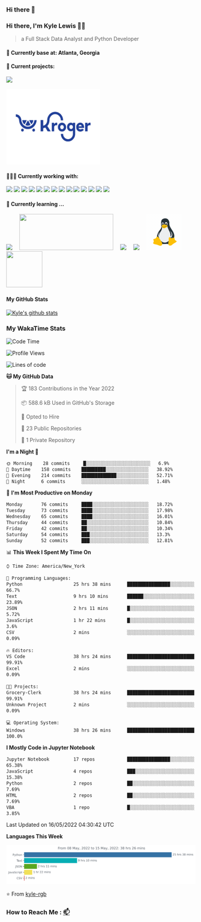 ### Hi there 👋
### Hi there, I'm Kyle Lewis 👨‍💻

> a Full Stack Data Analyst and Python Developer

#### 📍 Currently base at: Atlanta, Georgia

#### 💼 Current projects:
<a href="https://github.com/kyle-rgb/Discord_Project"><img src="https://img.icons8.com/doodle/48/000000/discord-logo.png"/></img></a>

<a href="https://github.com/kyle-rgb/Grocery-Clerk"><img src="images/kroger.png" width='250px' height='200px' /></img></a>

#### 👨🏻‍💻 Currently working with:

<a href="https://www.javascript.com/"><img src="https://img.icons8.com/color/48/000000/javascript.png"/></a>
<a href="https://www.python.org/"><img src="https://img.icons8.com/color/48/000000/python--v1.png"/></a>
<a href="https://vuejs.org/"><img src="https://img.icons8.com/color/48/000000/vue-js.png"/></a>
<a href="https://nodejs.org/"><img src="https://img.icons8.com/color/48/000000/nodejs.png"/></a>
<a href="https://www.tableau.com/products/public"><img src="https://img.icons8.com/color/48/000000/tableau-software.png"/></a>
<a href="https://www.npmjs.com/"><img src="https://img.icons8.com/color/48/000000/npm.png"/></a>
<a href="https://www.w3schools.com/css/"><img src="https://img.icons8.com/color/48/000000/css3.png"/></a>
<a href="https://www.w3schools.com/html/"><img src="https://img.icons8.com/color/48/000000/html-5.png"/></a>
<a href="https://getbootstrap.com/"><img src="https://img.icons8.com/color/48/000000/bootstrap.png"/></a>
<a href="https://www.mongodb.com/"><img src="https://img.icons8.com/color/48/000000/mongodb.png"/></a>
<a href="https://www.postgresql.org/"><img src="https://img.icons8.com/color/48/000000/postgreesql.png"/></a>
<a href="https://mariadb.org/"><img src="https://img.icons8.com/fluency/48/000000/maria-db.png"/></a>
<a href="https://visualstudio.microsoft.com/"><img src="https://img.icons8.com/color/48/000000/visual-studio.png"/></a>
<a href="https://github.com/"><img src="https://img.icons8.com/color/48/000000/github--v1.png"/></a>

#### 🌱 Currently learning ...

<a href="https://www.docker.com/"><img src="https://img.icons8.com/color/96/000000/docker.png" style='margin-right: 15px'/></a>
<a href="https://airflow.apache.org/"><img src="https://upload.wikimedia.org/wikipedia/commons/d/de/AirflowLogo.png" width="250px" height="96px" style='margin-right: 15px'/></a>
<a href="https://docs.microsoft.com/en-us/powershell/"><img src="https://img.icons8.com/color/96/000000/powershell.png" style='margin-right: 15px'/></a>
<a href="https://help.ubuntu.com/"><img src="https://img.icons8.com/color/96/000000/ubuntu--v1.png" style='margin-right: 15px'/></a>
<a href="https://www.linux.org/"><img src="images/linux.gif" style='margin-right: 15px' width="96px" height="96px"/></a>
<a href="https://www.scala-lang.org/"><img src="https://img.icons8.com/dusk/128/000000/scala.png" style='margin-right: 15px' width="96px" height="96px"/></a>



#### My GitHub Stats

[![Kyle's github stats](https://github-readme-stats.vercel.app/api?username=kyle-rgb&show_icons=true)](https://github.com/anuraghazra/github-readme-stats)

### My WakaTime Stats

<!--START_SECTION:waka-->
![Code Time](http://img.shields.io/badge/Code%20Time-0%20secs-blue)

![Profile Views](http://img.shields.io/badge/Profile%20Views-0-blue)

![Lines of code](https://img.shields.io/badge/From%20Hello%20World%20I%27ve%20Written-6%20Million%20lines%20of%20code-blue)

**🐱 My GitHub Data** 

> 🏆 183 Contributions in the Year 2022
 > 
> 📦 588.6 kB Used in GitHub's Storage 
 > 
> 💼 Opted to Hire
 > 
> 📜 23 Public Repositories 
 > 
> 🔑 1 Private Repository 
 > 
**I'm a Night 🦉** 

```text
🌞 Morning    28 commits     █░░░░░░░░░░░░░░░░░░░░░░░░   6.9% 
🌆 Daytime    158 commits    █████████░░░░░░░░░░░░░░░░   38.92% 
🌃 Evening    214 commits    █████████████░░░░░░░░░░░░   52.71% 
🌙 Night      6 commits      ░░░░░░░░░░░░░░░░░░░░░░░░░   1.48%

```
📅 **I'm Most Productive on Monday** 

```text
Monday       76 commits     ████░░░░░░░░░░░░░░░░░░░░░   18.72% 
Tuesday      73 commits     ████░░░░░░░░░░░░░░░░░░░░░   17.98% 
Wednesday    65 commits     ████░░░░░░░░░░░░░░░░░░░░░   16.01% 
Thursday     44 commits     ██░░░░░░░░░░░░░░░░░░░░░░░   10.84% 
Friday       42 commits     ██░░░░░░░░░░░░░░░░░░░░░░░   10.34% 
Saturday     54 commits     ███░░░░░░░░░░░░░░░░░░░░░░   13.3% 
Sunday       52 commits     ███░░░░░░░░░░░░░░░░░░░░░░   12.81%

```


📊 **This Week I Spent My Time On** 

```text
⌚︎ Time Zone: America/New_York

💬 Programming Languages: 
Python                   25 hrs 38 mins      ████████████████░░░░░░░░░   66.7% 
Text                     9 hrs 10 mins       ██████░░░░░░░░░░░░░░░░░░░   23.89% 
JSON                     2 hrs 11 mins       █░░░░░░░░░░░░░░░░░░░░░░░░   5.72% 
JavaScript               1 hr 22 mins        █░░░░░░░░░░░░░░░░░░░░░░░░   3.6% 
CSV                      2 mins              ░░░░░░░░░░░░░░░░░░░░░░░░░   0.09%

🔥 Editors: 
VS Code                  38 hrs 24 mins      █████████████████████████   99.91% 
Excel                    2 mins              ░░░░░░░░░░░░░░░░░░░░░░░░░   0.09%

🐱‍💻 Projects: 
Grocery-Clerk            38 hrs 24 mins      █████████████████████████   99.91% 
Unknown Project          2 mins              ░░░░░░░░░░░░░░░░░░░░░░░░░   0.09%

💻 Operating System: 
Windows                  38 hrs 26 mins      █████████████████████████   100.0%

```

**I Mostly Code in Jupyter Notebook** 

```text
Jupyter Notebook         17 repos            ████████████████░░░░░░░░░   65.38% 
JavaScript               4 repos             ███░░░░░░░░░░░░░░░░░░░░░░   15.38% 
Python                   2 repos             ██░░░░░░░░░░░░░░░░░░░░░░░   7.69% 
HTML                     2 repos             ██░░░░░░░░░░░░░░░░░░░░░░░   7.69% 
VBA                      1 repo              █░░░░░░░░░░░░░░░░░░░░░░░░   3.85%

```



 Last Updated on 16/05/2022 04:30:42 UTC
<!--END_SECTION:waka-->
**Languages This Week**

![Chart not found](https://raw.githubusercontent.com/kyle-rgb/kyle-rgb/main/images/stat.svg) 

⭐️ From [kyle-rgb](https://github.com/kyle-rgb)

### How to Reach Me : [📫](mailto:kylel9815@gmail.com)


<!--
**kyle-rgb/kyle-rgb** is a ✨ _special_ ✨ repository because its `README.md` (this file) appears on your GitHub profile.

Here are some ideas to get you started:

- 🔭 I’m currently working on ...
- 🌱 I’m currently learning ...
- 👯 I’m looking to collaborate on ...
- 🤔 I’m looking for help with ...
- 💬 Ask me about ...
- 📫 How to reach me: ...
- 😄 Pronouns: ...
- ⚡ Fun fact: ...
-->
